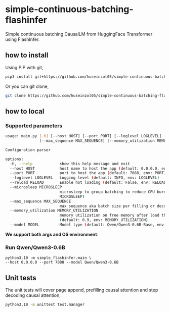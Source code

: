 # simple-continuous-batching-flashinfer

Simple continuous batching CausalLM from HuggingFace Transformer using FlashInfer.

## how to install

Using PIP with git,

```bash
pip3 install git+https://github.com/huseinzol05/simple-continuous-batching-flashinfer
```

Or you can git clone,

```bash
git clone https://github.com/huseinzol05/simple-continuous-batching-flashinfer && cd simple-continuous-batching-flashinfer
```

## how to local

### Supported parameters

```bash
usage: main.py [-h] [--host HOST] [--port PORT] [--loglevel LOGLEVEL] [--reload RELOAD] [--microsleep MICROSLEEP]
               [--max_sequence MAX_SEQUENCE] [--memory_utilization MEMORY_UTILIZATION] [--model MODEL]

Configuration parser

options:
  -h, --help            show this help message and exit
  --host HOST           host name to host the app (default: 0.0.0.0, env: HOSTNAME)
  --port PORT           port to host the app (default: 7088, env: PORT)
  --loglevel LOGLEVEL   Logging level (default: INFO, env: LOGLEVEL)
  --reload RELOAD       Enable hot loading (default: False, env: RELOAD)
  --microsleep MICROSLEEP
                        microsleep to group batching to reduce CPU burden, 1 / 1e-4 = 10k steps for second (default: 0.0001, env:
                        MICROSLEEP)
  --max_sequence MAX_SEQUENCE
                        max sequence aka batch size per filling or decoding (default: 128.0, env: MAX_SEQUENCE)
  --memory_utilization MEMORY_UTILIZATION
                        memory utilization on free memory after load the model for automatic number of paging for paged attention
                        (default: 0.9, env: MEMORY_UTILIZATION)
  --model MODEL         Model type (default: Qwen/Qwen3-0.6B-Base, env: MODEL)
```

**We support both args and OS environment**.

### Run Qwen/Qwen3-0.6B

```
python3.10 -m simple_flashinfer.main \
--host 0.0.0.0 --port 7088 --model Qwen/Qwen3-0.6B
```

## Unit tests

The unit tests will cover page append, prefilling causal attention and step decoding causal attention,

```bash
python3.10 -m unittest test.manager
```